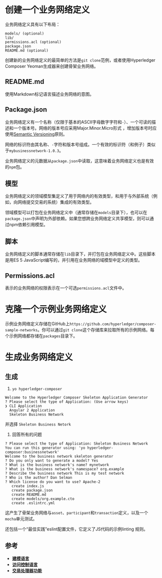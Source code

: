 # 创建一个业务网络定义

业务网络定义具有以下布局：
```
models/ (optional)
lib/
permissions.acl (optional)
package.json
README.md (optional)
```

创建新的业务网络定义的最简单的方法是`git clone`范例，或者使用Hyperledger Composer Yeoman生成器来创建骨架业务网络。

## README.md

使用Markdown标记语言描述业务网络的意图。

## Package.json

业务网络定义有一个名称（仅限于基本的ASCII字母数字字符和`-`）、一个可读的描述和一个版本号。网络的版本号应采用Major.Minor.Micro形式 ，增加版本号时应使用[Semantic Versioning](http://semver.org/)原则。

网络的标识符由其名称、`-`字符和版本号组成。一个有效的标识符（和例子）类似于`mybusinessnetwork-1.0.3`。

业务网络定义的元数据从`package.json`中读取，这意味着业务网络定义也是有效的`npm`包。

## 模型

业务网络定义的领域模型集定义了用于网络内的有效类型，和用于与外部系统（例如，向网络提交交易的系统）集成的有效类型。

领域模型可以打包在业务网络定义中（通常存储在`models`目录下），也可以在`package.json`中声明为外部依赖。如果您想跨业务网络定义共享模型，则可以通过npm依赖引用模型。

## 脚本

业务网络定义的脚本通常存储在`lib`目录下，并打包在业务网络定义中。这些脚本是用ES 5 JavaScript编写的，并引用在业务网络的域模型中定义的类型。

## Permissions.acl

表示的业务网络的权限表示在一个可选`permissions.acl`文件中。

# 克隆一个示例业务网络定义

示例业务网络定义存储在GitHub上`https://github.com/hyperledger/composer-sample-networks`。你可以通过`git clone`这个存储库来拉取所有的示例网络。每个示例网络都存储在`packages`目录下。

# 生成业务网络定义

## 生成

1. `yo hyperledger-composer`
```
Welcome to the Hyperledger Composer Skeleton Application Generator
? Please select the type of Application: (Use arrow keys)
❯ CLI Application
  Angular 2 Application
  Skeleton Business Network
```
并选择 `Skeleton Business Netork`

1. 回答所有的问题
```
? Please select the type of Application: Skeleton Business Network
You can run this generator using: 'yo hyperledger-composer:businessnetwork'
Welcome to the business network skeleton generator
? Do you only want to generate a model? Yes
? What is the business network's name? mynetwork
? What is the business network's namespace? org.example
? Describe the business network This is my test network
? Who is the author? Dan Selman
? Which license do you want to use? Apache-2
   create index.js
   create package.json
   create README.md
   create models/org.example.cto
   create .eslintrc.yml
```

这产生了骨架业务网络与`asset`、`participant`和`transaction`定义，以及一个`mocha`单元测试。

还包括一个“最佳实践”eslint配置文件，它定义了JS代码的示例linting 规则。

## 参考

- [**建模语言**](reference_cto_language.md)
- [**访问控制语言**](reference_acl_language.md)
- [**交易处理器功能**](reference_js_scripts.md)
